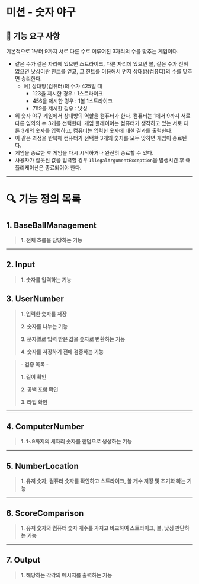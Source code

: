 # 미션 - 숫자 야구

## 🚀 기능 요구 사항

기본적으로 1부터 9까지 서로 다른 수로 이루어진 3자리의 수를 맞추는 게임이다.

- 같은 수가 같은 자리에 있으면 스트라이크, 다른 자리에 있으면 볼, 같은 수가 전혀 없으면 낫싱이란 힌트를 얻고, 그 힌트를 이용해서 먼저 상대방(컴퓨터)의 수를 맞추면 승리한다.
    - 예) 상대방(컴퓨터)의 수가 425일 때
        - 123을 제시한 경우 : 1스트라이크
        - 456을 제시한 경우 : 1볼 1스트라이크
        - 789를 제시한 경우 : 낫싱
- 위 숫자 야구 게임에서 상대방의 역할을 컴퓨터가 한다. 컴퓨터는 1에서 9까지 서로 다른 임의의 수 3개를 선택한다. 게임 플레이어는 컴퓨터가 생각하고 있는 서로 다른 3개의 숫자를 입력하고, 컴퓨터는 입력한
  숫자에 대한
  결과를 출력한다.
- 이 같은 과정을 반복해 컴퓨터가 선택한 3개의 숫자를 모두 맞히면 게임이 종료된다.
- 게임을 종료한 후 게임을 다시 시작하거나 완전히 종료할 수 있다.
- 사용자가 잘못된 값을 입력할 경우 `IllegalArgumentException`을 발생시킨 후 애플리케이션은 종료되어야 한다.

---

# 🔍 기능 정의 목록

## **1. BaseBallManagement**

> **1. 전체 흐름을 담당하는 기능**
>

---

## **2. Input**

> **1. 숫자를 입력하는 기능**
>

## **3. UserNumber**

> **1. 입력한 숫자를 저장**
>
> **2. 숫자를 나누는 기능**
>
> **3. 문자열로 입력 받은 값을 숫자로 변환하는 기능**
>
> **4. 숫자를 저장하기 전에 검증하는 기능**
> 


> **- 검증 목록 -**
>
> **1. 길이 확인**
>
> **2. 공백 포함 확인**
>
> **3. 타입 확인**
>

---

## **4. ComputerNumber**

> **1. 1~9까지의 세자리 숫자를 랜덤으로 생성하는 기능**
>

---

## 5. NumberLocation

> **1. 유저 숫자, 컴퓨터 숫자를 확인하고 스트라이크, 볼 개수 저장 및 초기화 하는 기능**
>

---

## **6. ScoreComparison**

> **1. 유저 숫자와 컴퓨터 숫자 개수를 가지고 비교하여 스트라이크, 볼, 낫싱 판단하는 기능**
>

---

## **7. Output**

> **1. 해당하는 각각의 메시지를 출력하는 기능**
>